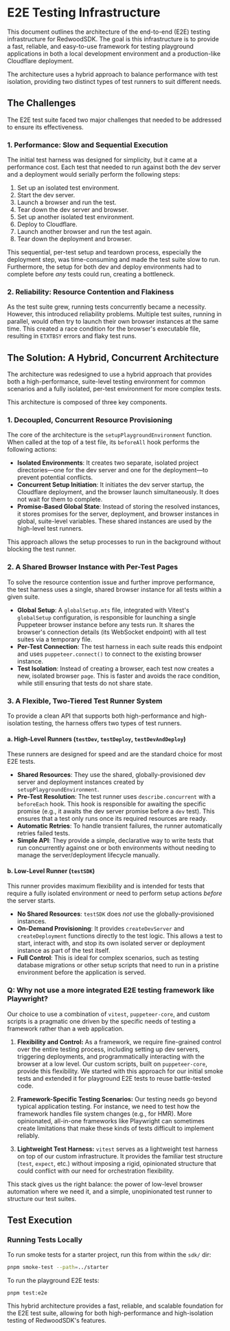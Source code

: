 # E2E Testing Infrastructure

This document outlines the architecture of the end-to-end (E2E) testing infrastructure for RedwoodSDK. The goal is this infrastructure is to provide a fast, reliable, and easy-to-use framework for testing playground applications in both a local development environment and a production-like Cloudflare deployment.

The architecture uses a hybrid approach to balance performance with test isolation, providing two distinct types of test runners to suit different needs.

## The Challenges

The E2E test suite faced two major challenges that needed to be addressed to ensure its effectiveness.

### 1. Performance: Slow and Sequential Execution

The initial test harness was designed for simplicity, but it came at a performance cost. Each test that needed to run against both the dev server and a deployment would serially perform the following steps:

1.  Set up an isolated test environment.
2.  Start the dev server.
3.  Launch a browser and run the test.
4.  Tear down the dev server and browser.
5.  Set up another isolated test environment.
6.  Deploy to Cloudflare.
7.  Launch another browser and run the test again.
8.  Tear down the deployment and browser.

This sequential, per-test setup and teardown process, especially the deployment step, was time-consuming and made the test suite slow to run. Furthermore, the setup for both dev and deploy environments had to complete before *any* tests could run, creating a bottleneck.

### 2. Reliability: Resource Contention and Flakiness

As the test suite grew, running tests concurrently became a necessity. However, this introduced reliability problems. Multiple test suites, running in parallel, would often try to launch their own browser instances at the same time. This created a race condition for the browser's executable file, resulting in `ETXTBSY` errors and flaky test runs.

## The Solution: A Hybrid, Concurrent Architecture

The architecture was redesigned to use a hybrid approach that provides both a high-performance, suite-level testing environment for common scenarios and a fully isolated, per-test environment for more complex tests.

This architecture is composed of three key components.

### 1. Decoupled, Concurrent Resource Provisioning

The core of the architecture is the `setupPlaygroundEnvironment` function. When called at the top of a test file, its `beforeAll` hook performs the following actions:

- **Isolated Environments**: It creates two separate, isolated project directories—one for the dev server and one for the deployment—to prevent potential conflicts.
- **Concurrent Setup Initiation**: It initiates the dev server startup, the Cloudflare deployment, and the browser launch simultaneously. It does not wait for them to complete.
- **Promise-Based Global State**: Instead of storing the resolved instances, it stores promises for the server, deployment, and browser instances in global, suite-level variables. These shared instances are used by the high-level test runners.

This approach allows the setup processes to run in the background without blocking the test runner.

### 2. A Shared Browser Instance with Per-Test Pages

To solve the resource contention issue and further improve performance, the test harness uses a single, shared browser instance for all tests within a given suite.

- **Global Setup**: A `globalSetup.mts` file, integrated with Vitest's `globalSetup` configuration, is responsible for launching a single Puppeteer browser instance before any tests run. It shares the browser's connection details (its WebSocket endpoint) with all test suites via a temporary file.
- **Per-Test Connection**: The test harness in each suite reads this endpoint and uses `puppeteer.connect()` to connect to the existing browser instance.
- **Test Isolation**: Instead of creating a browser, each test now creates a new, isolated browser `page`. This is faster and avoids the race condition, while still ensuring that tests do not share state.

### 3. A Flexible, Two-Tiered Test Runner System

To provide a clean API that supports both high-performance and high-isolation testing, the harness offers two types of test runners.

#### a. High-Level Runners (`testDev`, `testDeploy`, `testDevAndDeploy`)

These runners are designed for speed and are the standard choice for most E2E tests.

- **Shared Resources**: They use the shared, globally-provisioned dev server and deployment instances created by `setupPlaygroundEnvironment`.
- **Pre-Test Resolution**: The test runner uses `describe.concurrent` with a `beforeEach` hook. This hook is responsible for awaiting the specific promise (e.g., it awaits the dev server promise before a `dev` test). This ensures that a test only runs once its required resources are ready.
- **Automatic Retries**: To handle transient failures, the runner automatically retries failed tests.
- **Simple API**: They provide a simple, declarative way to write tests that run concurrently against one or both environments without needing to manage the server/deployment lifecycle manually.

#### b. Low-Level Runner (`testSDK`)

This runner provides maximum flexibility and is intended for tests that require a fully isolated environment or need to perform setup actions *before* the server starts.

- **No Shared Resources**: `testSDK` does *not* use the globally-provisioned instances.
- **On-Demand Provisioning**: It provides `createDevServer` and `createDeployment` functions directly to the test logic. This allows a test to start, interact with, and stop its own isolated server or deployment instance as part of the test itself.
- **Full Control**: This is ideal for complex scenarios, such as testing database migrations or other setup scripts that need to run in a pristine environment before the application is served.

### Q: Why not use a more integrated E2E testing framework like Playwright?

Our choice to use a combination of `vitest`, `puppeteer-core`, and custom scripts is a pragmatic one driven by the specific needs of testing a framework rather than a web application.

1.  **Flexibility and Control:** As a framework, we require fine-grained control over the entire testing process, including setting up dev servers, triggering deployments, and programmatically interacting with the browser at a low level. Our custom scripts, built on `puppeteer-core`, provide this flexibility. We started with this approach for our initial smoke tests and extended it for playground E2E tests to reuse battle-tested code.

2.  **Framework-Specific Testing Scenarios:** Our testing needs go beyond typical application testing. For instance, we need to test how the framework handles file system changes (e.g., for HMR). More opinionated, all-in-one frameworks like Playwright can sometimes create limitations that make these kinds of tests difficult to implement reliably.

3.  **Lightweight Test Harness:** `vitest` serves as a lightweight test harness on top of our custom infrastructure. It provides the familiar test structure (`test`, `expect`, etc.) without imposing a rigid, opinionated structure that could conflict with our need for orchestration flexibility.

This stack gives us the right balance: the power of low-level browser automation where we need it, and a simple, unopinionated test runner to structure our test suites.

## Test Execution

### Running Tests Locally

To run smoke tests for a starter project, run this from within the `sdk/` dir:
```sh
pnpm smoke-test --path=../starter
```

To run the playground E2E tests:
```
pnpm test:e2e
```
This hybrid architecture provides a fast, reliable, and scalable foundation for the E2E test suite, allowing for both high-performance and high-isolation testing of RedwoodSDK's features.
